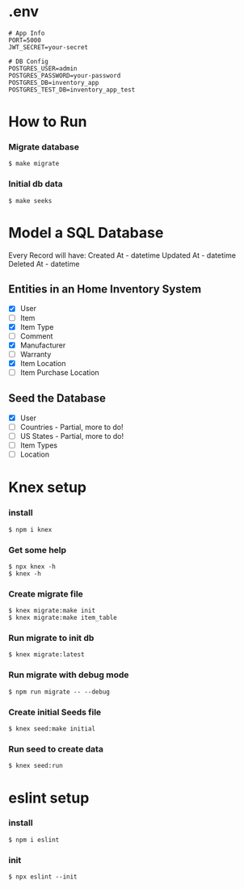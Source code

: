 # .env

```properties
# App Info
PORT=5000
JWT_SECRET=your-secret

# DB Config
POSTGRES_USER=admin
POSTGRES_PASSWORD=your-password
POSTGRES_DB=inventory_app
POSTGRES_TEST_DB=inventory_app_test
```

# How to Run

### **Migrate database**

    $ make migrate

### **Initial db data**

    $ make seeks

# Model a SQL Database

Every Record will have:
Created At - datetime
Updated At - datetime
Deleted At - datetime

## Entities in an Home Inventory System

- [x] User
- [ ] Item
- [x] Item Type
- [ ] Comment
- [x] Manufacturer
- [ ] Warranty
- [x] Item Location
- [ ] Item Purchase Location

## Seed the Database

- [x] User
- [ ] Countries - Partial, more to do!
- [ ] US States - Partial, more to do!
- [ ] Item Types
- [ ] Location

# Knex setup

### install

    $ npm i knex

### Get some help

    $ npx knex -h
    $ knex -h

### Create migrate file

    $ knex migrate:make init
    $ knex migrate:make item_table

### Run migrate to init db

    $ knex migrate:latest

### Run migrate with debug mode

    $ npm run migrate -- --debug

### Create initial Seeds file

    $ knex seed:make initial

### Run seed to create data

    $ knex seed:run

# eslint setup

### install

    $ npm i eslint

### init

    $ npx eslint --init
